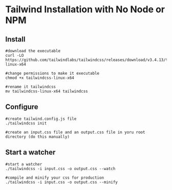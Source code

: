 # Tailwind Installation with No Node or NPM

## Install
```
#download the executable
curl -LO https://github.com/tailwindlabs/tailwindcss/releases/download/v3.4.13/tailwindcss-linux-x64

#change permissions to make it executable
chmod +x tailwindcss-linux-x64

#rename it tailwindcss
mv tailwindcss-linux-x64 tailwindcss 
```

## Configure 
```
#create tailwind.config.js file
./tailwindcss init

#create an input.css file and an output.css file in yoru root directory (do this manually)
```

## Start a watcher

```
#start a watcher
./tailwindcss -i input.css -o output.css --watch

#compile and minify your css for production
./tailwindcss -i input.css -o output.css --minify


```

